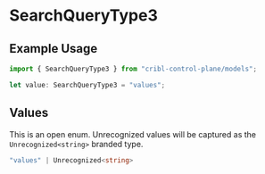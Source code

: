 # SearchQueryType3

## Example Usage

```typescript
import { SearchQueryType3 } from "cribl-control-plane/models";

let value: SearchQueryType3 = "values";
```

## Values

This is an open enum. Unrecognized values will be captured as the `Unrecognized<string>` branded type.

```typescript
"values" | Unrecognized<string>
```